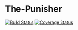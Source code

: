 The-Punisher
============
[![Build Status](https://travis-ci.org/Upplication/The-Punisher.svg?branch=jm)](https://travis-ci.org/Upplication/The-Punisher) [![Coverage Status](https://coveralls.io/repos/Upplication/The-Punisher/badge.png?branch=jm)](https://coveralls.io/r/Upplication/The-Punisher?branch=jm)
